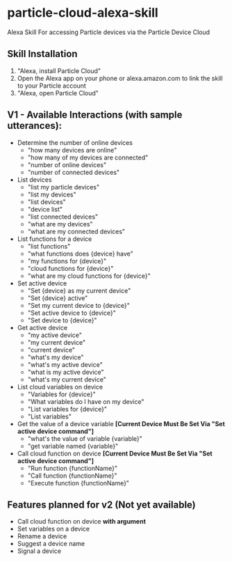 # particle-cloud-alexa-skill

Alexa Skill For accessing Particle devices via the Particle Device Cloud

## Skill Installation

1.  "Alexa, install Particle Cloud"
2.  Open the Alexa app on your phone or alexa.amazon.com to link the skill to your Particle account
3.  "Alexa, open Particle Cloud"

## V1 - Available Interactions (with sample utterances):

* Determine the number of online devices
  * "how many devices are online"
  * "how many of my devices are connected"
  * "number of online devices"
  * "number of connected devices"
* List devices
  * "list my particle devices"
  * "list my devices"
  * "list devices"
  * "device list"
  * "list connected devices"
  * "what are my devices"
  * "what are my connected devices"
* List functions for a device
  * "list functions"
  * "what functions does {device} have"
  * "my functions for {device}"
  * "cloud functions for {device}"
  * "what are my cloud functions for {device}"
* Set active device
  * "Set {device} as my current device"
  * "Set {device} active"
  * "Set my current device to {device}"
  * "Set active device to {device}"
  * "Set device to {device}"
* Get active device
  * "my active device"
  * "my current device"
  * "current device"
  * "what's my device"
  * "what's my active device"
  * "what is my active device"
  * "what's my current device"
* List cloud variables on device
  * "Variables for {device}"
  * "What variables do I have on my device"
  * "List variables for {device}"
  * "List variables"
* Get the value of a device variable **[Current Device Must Be Set Via "Set active device command"]**
  * "what's the value of variable {variable}"
  * "get variable named {variable}"
* Call cloud function on device **[Current Device Must Be Set Via "Set active device command"]**
  * "Run function {functionName}"
  * "Call function {functionName}"
  * "Execute function {functionName}"

## Features planned for v2 (Not yet available)

* Call cloud function on device **with argument**
* Set variables on a device
* Rename a device
* Suggest a device name
* Signal a device
